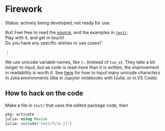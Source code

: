 # Firework

Status: actively being developed, not ready for use.

But! Feel free to read the [source](src/), and the examples in [`test/`](/test).\
Play with it, and get in touch!\
Do you have any specific wishes or use cases?

⋮

We use unicode variable names, like `τₑ` (instead of `tau_e`).
They take a bit longer to input, but as code is read more than it is written, the improvement in readability is worth it.
See [here](https://docs.julialang.org/en/v1/manual/unicode-input/)
for how to input many unicode characters in Julia environments (like in Jupyter notebooks with IJulia, or in VS Code).


## How to hack on the code

Make a file in `test/` that uses the edited package code, then
```julia
pkg> activate .
julia> using Revise
julia> include("text/file.jl")
```
